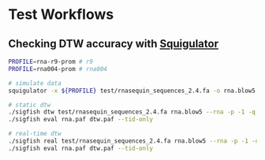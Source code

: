 # Test Workflows

## Checking DTW accuracy with [Squigulator](https://github.com/hasindu2008/squigulator)

```sh
PROFILE=rna-r9-prom # r9
PROFILE=rna004-prom # rna004

# simulate data
squigulator -x ${PROFILE} test/rnasequin_sequences_2.4.fa -o rna.blow5 -c rna.paf --prefix=yes --paf-ref

# static dtw
./sigfish dtw test/rnasequin_sequences_2.4.fa rna.blow5 --rna -p -1 -q 500  > dtw.paf
./sigfish eval rna.paf dtw.paf --tid-only

# real-time dtw
./sigfish real test/rnasequin_sequences_2.4.fa rna.blow5 --rna -p -1 -q 500  -t16 > dtw.paf
./sigfish eval rna.paf dtw.paf --tid-only
```
